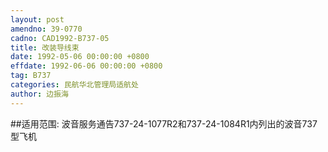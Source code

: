 ```yaml
---
layout: post
amendno: 39-0770
cadno: CAD1992-B737-05
title: 改装导线束
date: 1992-05-06 00:00:00 +0800
effdate: 1992-06-06 00:00:00 +0800
tag: B737
categories: 民航华北管理局适航处
author: 边振海
---
```


##适用范围:
波音服务通告737-24-1077R2和737-24-1084R1内列出的波音737型飞机


